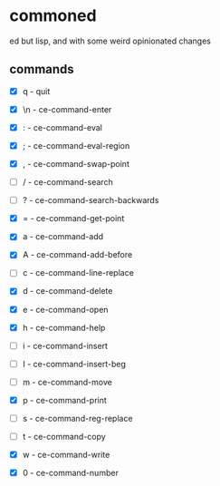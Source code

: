 # commoned
ed but lisp, and with some weird opinionated changes

## commands
- [x] q - quit
- [x] \n - ce-command-enter
- [x] : - ce-command-eval
- [x] ; - ce-command-eval-region
- [x] , - ce-command-swap-point
- [ ] / - ce-command-search
- [ ] ? - ce-command-search-backwards
- [x] = - ce-command-get-point
- [x] a - ce-command-add
- [x] A - ce-command-add-before
- [ ] c - ce-command-line-replace
- [x] d - ce-command-delete
- [x] e - ce-command-open
- [x] h - ce-command-help
- [ ] i - ce-command-insert
- [ ] I - ce-command-insert-beg
- [ ] m - ce-command-move
- [x] p - ce-command-print
- [ ] s - ce-command-reg-replace
- [ ] t - ce-command-copy
- [x] w - ce-command-write
- [x] 0 - ce-command-number

